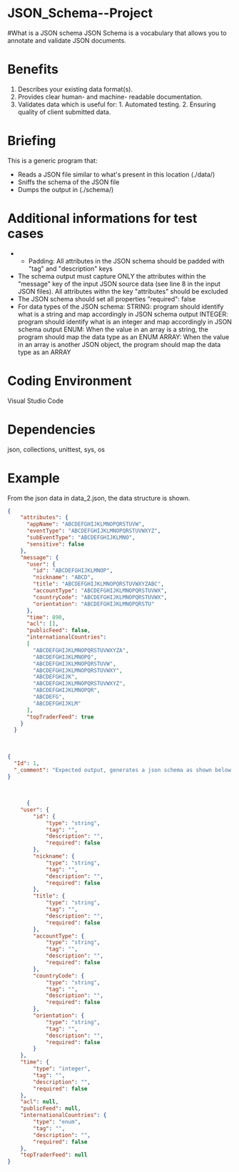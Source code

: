 # JSON_Schema--Project

#What is a JSON schema
JSON Schema is a vocabulary that allows you to annotate and validate JSON documents.

# Benefits
1. Describes your existing data format(s).
2. Provides clear human- and machine- readable documentation.
3. Validates data which is useful for:
         1. Automated testing.
         2. Ensuring quality of client submitted data.

# Briefing 
This is a generic program that:
- Reads a JSON file similar to what's present in this location (./data/)
- Sniffs the schema of the JSON file 
- Dumps the output in (./schema/)
# Additional informations for test cases
- - Padding: All attributes in the JSON schema should be padded with "tag" and "description" keys
- The schema output must capture ONLY the attributes within the "message" key of the input JSON source data (see line 8 in the input JSON files). All attributes withn the key "attributes" should be excluded
- The JSON schema should set all properties "required": false
- For data types of the JSON schema:
STRING: program should identify what is a string and map accordingly in JSON schema output
INTEGER: program should identify what is an integer and map accordingly in JSON schema output
ENUM: When the value in an array is a string, the program should map the data type as an ENUM 
ARRAY: When the value in an array is another JSON object, the program should map the data type as an ARRAY 

# Coding Environment
 Visual Studio Code

# Dependencies
json, 
collections, 
unittest, 
sys, 
os

# Example
From the json data in data_2.json, the data structure is shown.
```json
{
    "attributes": {
      "appName": "ABCDEFGHIJKLMNOPQRSTUVW",
      "eventType": "ABCDEFGHIJKLMNOPQRSTUVWXYZ",
      "subEventType": "ABCDEFGHIJKLMNO",
      "sensitive": false
    },
    "message": {
      "user": {
        "id": "ABCDEFGHIJKLMNOP",
        "nickname": "ABCD",
        "title": "ABCDEFGHIJKLMNOPQRSTUVWXYZABC",
        "accountType": "ABCDEFGHIJKLMNOPQRSTUVWX",
        "countryCode": "ABCDEFGHIJKLMNOPQRSTUVWX",
        "orientation": "ABCDEFGHIJKLMNOPQRSTU"
      },
      "time": 890,
      "acl": [],
      "publicFeed": false,
      "internationalCountries":
      [
        "ABCDEFGHIJKLMNOPQRSTUVWXYZA",
        "ABCDEFGHIJKLMNOPQ",
        "ABCDEFGHIJKLMNOPQRSTUVW",
        "ABCDEFGHIJKLMNOPQRSTUVWXY",
        "ABCDEFGHIJK",
        "ABCDEFGHIJKLMNOPQRSTUVWXYZ",
        "ABCDEFGHIJKLMNOPQR",
        "ABCDEFG",
        "ABCDEFGHIJKLM"
      ],
      "topTraderFeed": true
    }
  }
  
  
  
{
  "Id": 1,
  "_comment": "Expected output, generates a json schema as shown below:"
}
  
  
  
      {
    "user": {
        "id": {
            "type": "string",
            "tag": "",
            "description": "",
            "required": false
        },
        "nickname": {
            "type": "string",
            "tag": "",
            "description": "",
            "required": false
        },
        "title": {
            "type": "string",
            "tag": "",
            "description": "",
            "required": false
        },
        "accountType": {
            "type": "string",
            "tag": "",
            "description": "",
            "required": false
        },
        "countryCode": {
            "type": "string",
            "tag": "",
            "description": "",
            "required": false
        },
        "orientation": {
            "type": "string",
            "tag": "",
            "description": "",
            "required": false
        }
    },
    "time": {
        "type": "integer",
        "tag": "",
        "description": "",
        "required": false
    },
    "acl": null,
    "publicFeed": null,
    "internationalCountries": {
        "type": "enum",
        "tag": "",
        "description": "",
        "required": false
    },
    "topTraderFeed": null
}


